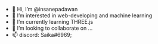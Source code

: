 - 👋 Hi, I’m @insanepadawan
- 👀 I’m interested in web-developing and machine learning
- 🌱 I’m currently learning THREE.js
- 💞️ I’m looking to collaborate on ...
- 📫 discord: Saika#6969;
